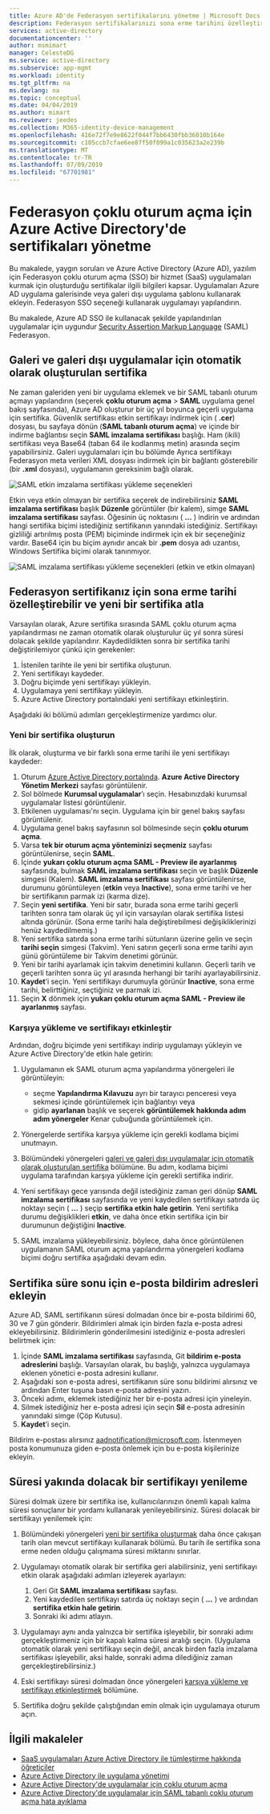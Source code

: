 ```yaml
---
title: Azure AD'de Federasyon sertifikalarını yönetme | Microsoft Docs
description: Federasyon sertifikalarınızı sona erme tarihini özelleştirme ve yakında sona erecek sertifikaları yenile öğrenin.
services: active-directory
documentationcenter: ''
author: msmimart
manager: CelesteDG
ms.service: active-directory
ms.subservice: app-mgmt
ms.workload: identity
ms.tgt_pltfrm: na
ms.devlang: na
ms.topic: conceptual
ms.date: 04/04/2019
ms.author: mimart
ms.reviewer: jeedes
ms.collection: M365-identity-device-management
ms.openlocfilehash: 416e72f7e9e8622f044f7bb6430fbb36010b164e
ms.sourcegitcommit: c105ccb7cfae6ee87f50f099a1c035623a2e239b
ms.translationtype: MT
ms.contentlocale: tr-TR
ms.lasthandoff: 07/09/2019
ms.locfileid: "67701981"
---
```

# <a name="manage-certificates-for-federated-single-sign-on-in-azure-active-directory"></a>Federasyon çoklu oturum açma için Azure Active Directory'de sertifikaları yönetme

Bu makalede, yaygın soruları ve Azure Active Directory (Azure AD), yazılım için Federasyon çoklu oturum açma (SSO) bir hizmet (SaaS) uygulamaları kurmak için oluşturduğu sertifikalar ilgili bilgileri kapsar. Uygulamaları Azure AD uygulama galerisinde veya galeri dışı uygulama şablonu kullanarak ekleyin. Federasyon SSO seçeneği kullanarak uygulamayı yapılandırın.

Bu makalede, Azure AD SSO ile kullanacak şekilde yapılandırılan uygulamalar için uygundur [Security Assertion Markup Language](https://wikipedia.org/wiki/Security_Assertion_Markup_Language) (SAML) Federasyon.

## <a name="auto-generated-certificate-for-gallery-and-non-gallery-applications"></a>Galeri ve galeri dışı uygulamalar için otomatik olarak oluşturulan sertifika

Ne zaman galeriden yeni bir uygulama eklemek ve bir SAML tabanlı oturum açmayı yapılandırın (seçerek **çoklu oturum açma** > **SAML** uygulama genel bakış sayfasında), Azure AD oluşturur bir üç yıl boyunca geçerli uygulama için sertifika. Güvenlik sertifikası etkin sertifikayı indirmek için ( **.cer**) dosyası, bu sayfaya dönün (**SAML tabanlı oturum açma**) ve içinde bir indirme bağlantısı seçin **SAML imzalama sertifikası** başlığı. Ham (ikili) sertifikası veya Base64 (taban 64 ile kodlanmış metin) arasında seçim yapabilirsiniz. Galeri uygulamaları için bu bölümde Ayrıca sertifikayı Federasyon meta verileri XML dosyası indirmek için bir bağlantı gösterebilir (bir **.xml** dosyası), uygulamanın gereksinim bağlı olarak.

![SAML etkin imzalama sertifikası yükleme seçenekleri](./media/manage-certificates-for-federated-single-sign-on/active-certificate-download-options.png)

Etkin veya etkin olmayan bir sertifika seçerek de indirebilirsiniz **SAML imzalama sertifikası** başlık **Düzenle** görüntüler (bir kalem), simge **SAML imzalama sertifikası** sayfası. Öğesinin üç noktasını ( **...** ) indirin ve ardından hangi sertifika biçimi istediğiniz sertifikanın yanındaki istediğiniz. Sertifikayı gizliliği artırılmış posta (PEM) biçiminde indirmek için ek bir seçeneğiniz vardır. Base64 için bu biçim aynıdır ancak bir **.pem** dosya adı uzantısı, Windows Sertifika biçimi olarak tanınmıyor.

![SAML imzalama sertifikası yükleme seçenekleri (etkin ve etkin olmayan)](./media/manage-certificates-for-federated-single-sign-on/all-certificate-download-options.png)

## <a name="customize-the-expiration-date-for-your-federation-certificate-and-roll-it-over-to-a-new-certificate"></a>Federasyon sertifikanız için sona erme tarihi özelleştirebilir ve yeni bir sertifika atla

Varsayılan olarak, Azure sertifika sırasında SAML çoklu oturum açma yapılandırması ne zaman otomatik olarak oluşturulur üç yıl sonra süresi dolacak şekilde yapılandırır. Kaydedildikten sonra bir sertifika tarihi değiştirilemiyor çünkü için gerekenler:

1. İstenilen tarihte ile yeni bir sertifika oluşturun.
1. Yeni sertifikayı kaydeder.
1. Doğru biçimde yeni sertifikayı yükleyin.
1. Uygulamaya yeni sertifikayı yükleyin.
1. Azure Active Directory portalındaki yeni sertifikayı etkinleştirin.

Aşağıdaki iki bölümü adımları gerçekleştirmenize yardımcı olur.

### <a name="create-a-new-certificate"></a>Yeni bir sertifika oluşturun

İlk olarak, oluşturma ve bir farklı sona erme tarihi ile yeni sertifikayı kaydeder:

1. Oturum [Azure Active Directory portalında](https://aad.portal.azure.com/). **Azure Active Directory Yönetim Merkezi** sayfası görüntülenir.
1. Sol bölmede **Kurumsal uygulamalar**’ı seçin. Hesabınızdaki kurumsal uygulamalar listesi görüntülenir.
1. Etkilenen uygulaması'nı seçin. Uygulama için bir genel bakış sayfası görüntülenir.
1. Uygulama genel bakış sayfasının sol bölmesinde seçin **çoklu oturum açma**.
1. Varsa **tek bir oturum açma yönteminizi seçmeniz** sayfası görüntülenirse, seçin **SAML**.
1. İçinde **yukarı çoklu oturum açma SAML - Preview ile ayarlanmış** sayfasında, bulmak **SAML imzalama sertifikası** seçin ve başlık **Düzenle** simgesi (Kalem). **SAML imzalama sertifikası** sayfası görüntülenirse, durumunu görüntüleyen (**etkin** veya **Inactive**), sona erme tarihi ve her bir sertifikanın parmak izi (karma dize).
1. Seçin **yeni sertifika**. Yeni bir satır, burada sona erme tarihi geçerli tarihten sonra tam olarak üç yıl için varsayılan olarak sertifika listesi altında görünür. (Sona erme tarihi hala değiştirebilmesi değişikliklerinizi henüz kaydedilmemiş.)
1. Yeni sertifika satırda sona erme tarihi sütunların üzerine gelin ve seçin **tarihi seçin** simgesi (Takvim). Yeni satırın geçerli sona erme tarihi ayın günü görüntüleme bir Takvim denetimi görünür.
1. Yeni bir tarihi ayarlamak için takvim denetimini kullanın. Geçerli tarih ve geçerli tarihten sonra üç yıl arasında herhangi bir tarihi ayarlayabilirsiniz.
1. **Kaydet**’i seçin. Yeni sertifikayı durumuyla görünür **Inactive**, sona erme tarihi, belirttiğiniz, seçtiğiniz ve parmak izi.
1. Seçin **X** dönmek için **yukarı çoklu oturum açma SAML - Preview ile ayarlanmış** sayfası.

### <a name="upload-and-activate-a-certificate"></a>Karşıya yükleme ve sertifikayı etkinleştir

Ardından, doğru biçimde yeni sertifikayı indirip uygulamayı yükleyin ve Azure Active Directory'de etkin hale getirin:

1. Uygulamanın ek SAML oturum açma yapılandırma yönergeleri ile görüntüleyin:

   - seçme **Yapılandırma Kılavuzu** ayrı bir tarayıcı penceresi veya sekmesi içinde görüntülemek için bağlantıyı veya
   - gidip **ayarlanan** başlık ve seçerek **görüntülemek hakkında adım adım yönergeler** Kenar çubuğunda görüntülemek için.

1. Yönergelerde sertifika karşıya yükleme için gerekli kodlama biçimi unutmayın.
1. Bölümündeki yönergeleri [galeri ve galeri dışı uygulamalar için otomatik olarak oluşturulan sertifika](#auto-generated-certificate-for-gallery-and-non-gallery-applications) bölümüne. Bu adım, kodlama biçimi uygulama tarafından karşıya yükleme için gerekli sertifika indirir.
1. Yeni sertifikayı gece yarısında değil istediğiniz zaman geri dönüp **SAML imzalama sertifikası** sayfasında ve yeni kaydedilen sertifikayı satırda üç noktayı seçin ( **...** ) seçip **sertifika etkin hale getirin**. Yeni sertifika durumu değişiklikleri **etkin**, ve daha önce etkin sertifika için bir durumunun değiştiğini **Inactive**.
1. SAML imzalama yükleyebilirsiniz. böylece, daha önce görüntülenen uygulamanın SAML oturum açma yapılandırma yönergeleri kodlama biçimi doğru sertifika aşağıdaki devam edin.

## <a name="add-email-notification-addresses-for-certificate-expiration"></a>Sertifika süre sonu için e-posta bildirim adresleri ekleyin

Azure AD, SAML sertifikanın süresi dolmadan önce bir e-posta bildirimi 60, 30 ve 7 gün gönderir. Bildirimleri almak için birden fazla e-posta adresi ekleyebilirsiniz. Bildirimlerin gönderilmesini istediğiniz e-posta adresleri belirtmek için:

1. İçinde **SAML imzalama sertifikası** sayfasında, Git **bildirim e-posta adreslerini** başlığı. Varsayılan olarak, bu başlığı, yalnızca uygulamaya eklenen yönetici e-posta adresini kullanır.
1. Aşağıdaki son e-posta adresi, sertifikanın süre sonu bildirimi alırsınız ve ardından Enter tuşuna basın e-posta adresini yazın.
1. Önceki adımı, eklemek istediğiniz her bir e-posta adresi için yineleyin.
1. Silmek istediğiniz her e-posta adresi için seçin **Sil** e-posta adresinin yanındaki simge (Çöp Kutusu).
1. **Kaydet**’i seçin.

Bildirim e-postası alırsınız aadnotification@microsoft.com. İstenmeyen posta konumunuza giden e-posta önlemek için bu e-posta kişilerinize ekleyin.

## <a name="renew-a-certificate-that-will-soon-expire"></a>Süresi yakında dolacak bir sertifikayı yenileme

Süresi dolmak üzere bir sertifika ise, kullanıcılarınızın önemli kapalı kalma süresi sonuçlanır bir yordamı kullanarak yenileyebilirsiniz. Süresi dolacak bir sertifikayı yenilemek için:

1. Bölümündeki yönergeleri [yeni bir sertifika oluşturmak](#create-a-new-certificate) daha önce çakışan tarih olan mevcut sertifikayı kullanarak bölümü. Bu tarih ile sertifika sona erme neden olduğu çalışmama süresi miktarını sınırlar.
1. Uygulamayı otomatik olarak bir sertifika geri alabilirsiniz, yeni sertifikayı etkin olarak aşağıdaki adımları izleyerek ayarlayın:
   1. Geri Git **SAML imzalama sertifikası** sayfası.
   1. Yeni kaydedilen sertifikayı satırda üç noktayı seçin ( **...** ) ve ardından **sertifika etkin hale getirin**.
   1. Sonraki iki adımı atlayın.

1. Uygulamayı aynı anda yalnızca bir sertifika işleyebilir, bir sonraki adımı gerçekleştirmeniz için bir kapalı kalma süresi aralığı seçin. (Uygulama otomatik olarak yeni sertifikayı seçin değil, ancak birden fazla imzalama sertifikası işleyebilir, aksi halde, sonraki adıma dilediğiniz zaman gerçekleştirebilirsiniz.)
1. Eski sertifikayı süresi dolmadan önce yönergeleri [karşıya yükleme ve sertifikayı etkinleştirmek](#upload-and-activate-a-certificate) bölümüne.
1. Sertifika doğru şekilde çalıştığından emin olmak için uygulamaya oturum açın.

## <a name="related-articles"></a>İlgili makaleler

- [SaaS uygulamaları Azure Active Directory ile tümleştirme hakkında öğreticiler](../saas-apps/tutorial-list.md)
- [Azure Active Directory ile uygulama yönetimi](what-is-application-management.md)
- [Azure Active Directory'de uygulamalar için çoklu oturum açma](what-is-single-sign-on.md)
- [Azure Active Directory'de uygulamalar için SAML tabanlı çoklu oturum açma hata ayıklama](../develop/howto-v1-debug-saml-sso-issues.md)
